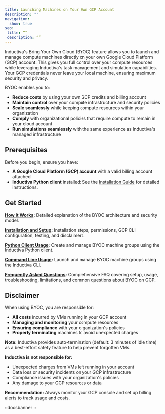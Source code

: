 ```yaml
---
title: Launching Machines on Your Own GCP Account
description: ""
navigation:
  show: true
seo:
 title: “”
 description: “”
---
```


Inductiva's Bring Your Own Cloud (BYOC) feature allows you to launch and manage compute machines directly on your own Google Cloud Platform (GCP) account. This gives you full control over your compute resources while leveraging Inductiva's task management and simulation capabilities. Your GCP credentials never leave your local machine, ensuring maximum security and privacy.

BYOC enables you to:
- **Reduce costs** by using your own GCP credits and billing account
- **Maintain control** over your compute infrastructure and security policies
- **Scale seamlessly** while keeping compute resources within your organization
- **Comply** with organizational policies that require compute to remain in your cloud account
- **Run simulations seamlessly** with the same experience as Inductiva's managed infrastructure


## Prerequisites

Before you begin, ensure you have:

- **A Google Cloud Platform (GCP) account** with a valid billing account attached
- **Inductiva Python client** installed: See the [Installation Guide](/guides/get-started/install-guide) for detailed instructions.

## Get Started

**[How It Works](/guides/bring-your-own-cloud/launch-machines-on-gcp/sections/section1):** Detailed explanation of the BYOC architecture and security model.

**[Installation and Setup](/guides/bring-your-own-cloud/launch-machines-on-gcp/sections/section2):** Installation steps, permissions, GCP CLI configuration, testing, and disclaimers.

**[Python Client Usage](/guides/bring-your-own-cloud/launch-machines-on-gcp/sections/section3):** Create and manage BYOC machine groups using the Inductiva Python client.

**[Command Line Usage](/guides/bring-your-own-cloud/launch-machines-on-gcp/sections/section4):** Launch and manage BYOC machine groups using the Inductiva CLI.

**[Frequently Asked Questions](/guides/bring-your-own-cloud/launch-machines-on-gcp/sections/section5):** Comprehensive FAQ covering setup, usage, troubleshooting, limitations, and common questions about BYOC on GCP.

## Disclaimer

When using BYOC, you are responsible for:
- **All costs** incurred by VMs running in your GCP account
- **Managing and monitoring** your compute resources
- **Ensuring compliance** with your organization's policies
- **Properly terminating** machines to avoid unexpected charges

**Note:** Inductiva provides auto-termination (default: 3 minutes of idle time) as a best-effort safety feature to help prevent forgotten VMs.

**Inductiva is not responsible for:**
- Unexpected charges from VMs left running in your account
- Data loss or security incidents on your GCP infrastructure
- Compliance issues with your organization's policies
- Any damage to your GCP resources or data

**Recommendation:** Always monitor your GCP console and set up billing alerts to track usage and costs.

::docsbanner
::

